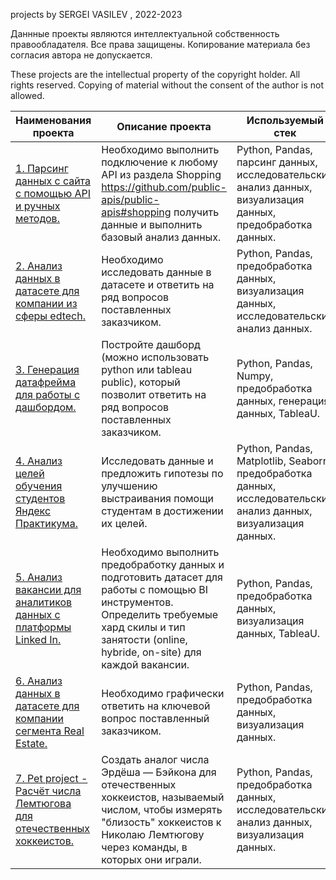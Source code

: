 projects by SERGEI VASILEV , 2022-2023

Даннные проекты являются интеллектуальной собственность правообладателя. Все права защищены. Копирование материала без согласия автора не допускается.

These projects are the intellectual property of the copyright holder. All rights reserved. Copying of material without the consent of the author is not allowed.

| **Наименования проекта**   | **Описание проекта** | **Используемый стек** |
| -------------------------- | -------------------- |-----------------------|
| [1. Парсинг данных с сайта с помощью API и ручных методов.](https://github.com/VASILEV-SERGEI/pet_projects/tree/main/test_parsing_best_buy "Нажми для перехода") | Необходимо выполнить подключение к любому API из раздела Shopping https://github.com/public-apis/public-apis#shopping получить данные и выполнить базовый анализ данных. | Python, Pandas, парсинг данных, исследовательский анализ данных, визуализация данных, предобработка данных. |
| [2. Анализ данных в датасете для компании из сферы edtech.](https://github.com/VASILEV-SERGEI/pet_projects/tree/main/test_project_edtech "Нажми для перехода") |    Необходимо исследовать данные в датасете и ответить на ряд вопросов поставленных заказчиком. | Python, Pandas, предобработка данных, визуализация данных, исследовательский анализ данных. |
| [3. Генерация датафрейма для работы с дашбордом.](https://github.com/VASILEV-SERGEI/pet_projects/tree/main/test_project_lessons "Нажми для перехода") | Постройте дашборд (можно использовать python или tableau public), который позволит ответить на ряд вопросов поставленных заказчиком. | Python, Pandas, Numpy, предобработка данных, генерация данных, TableaU. |
| [4. Анализ целей обучения студентов Яндекс Практикума.](https://github.com/VASILEV-SERGEI/pet_projects/tree/main/hakaton_project_practicum "Нажми для перехода") | Исследовать данные и предложить гипотезы по улучшению выстраивания помощи студентам в достижении их целей. | Python, Pandas, Matplotlib, Seaborn, предобработка данных, исследовательский анализ данных, визуализация данных. |
| [5. Анализ вакансии для аналитиков данных c платформы Linked In.](https://github.com/VASILEV-SERGEI/pet_projects/blob/main/hakaton_linked_in "Нажми для перехода") | Необходимо выполнить предобработку данных и подготовить датасет для работы с помощью BI инструментов. Определить требуемые хард скилы и тип занятости (online, hybride, on-site) для каждой вакансии. | Python, Pandas, предобработка данных, визуализация данных, TableaU. |
| [6. Анализ данных в датасете для компании сегмента Real Estate.](https://github.com/VASILEV-SERGEI/pet_projects/tree/main/test_project_real_estate "Нажми для перехода") | Необходимо графически ответить на ключевой вопрос поставленный заказчиком. | Python, Pandas, предобработка данных, визуализация данных.|
| [7. Pet project - Расчёт числа Лемтюгова для отечественных хоккеистов.](https://github.com/VASILEV-SERGEI/pet_projects/tree/main/pet_project_hockey "Нажми для перехода") | Создать аналог числа Эрдёша — Бэйкона для отечественных хоккеистов, называемый числом, чтобы измерять "близость" хоккеистов к Николаю Лемтюгову через команды, в которых они играли. | Python, Pandas, предобработка данных, исследовательский анализ данных, визуализация данных.|
